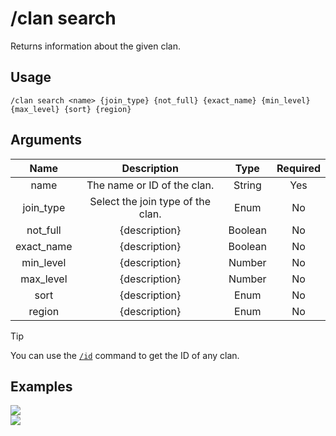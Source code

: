 # /clan search

Returns information about the given clan.

## Usage

```
/clan search <name> {join_type} {not_full} {exact_name} {min_level} {max_level} {sort} {region}
```

## Arguments

| Name       | Description                       | Type    | Required |
| :--------: | :-------------------------------: | :-----: | :------: |
| name       | The name or ID of the clan.       | String  | Yes      |
| join_type  | Select the join type of the clan. | Enum    | No       |
| not_full   | {description}                     | Boolean | No       |
| exact_name | {description}                     | Boolean | No       |
| min_level  | {description}                     | Number  | No       |
| max_level  | {description}                     | Number  | No       |
| sort       | {description}                     | Enum    | No       |
| region     | {description}                     | Enum    | No       |

> [!TIP]
> You can use the [`/id`](commands/id.md) command to get the ID of any clan.

## Examples

<img src="https://user-images.githubusercontent.com/111157596/229905324-206236fb-84bf-4c59-80d8-d6c61dccb0e7.png" class="rounded-corners">\
<img src="https://user-images.githubusercontent.com/111157596/262069321-6a01b945-bb17-47c0-bbf8-ff9dea2e9582.png" class="rounded-corners">